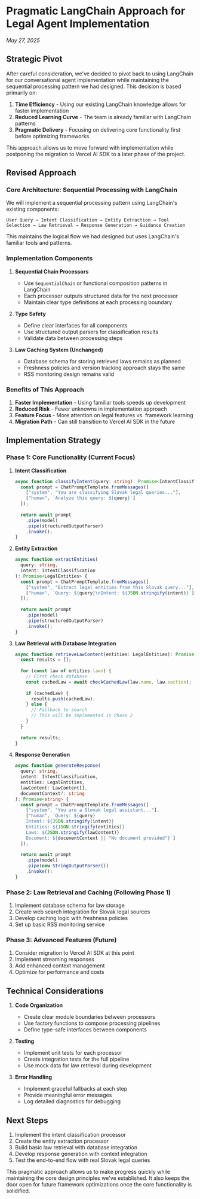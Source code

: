 # Pragmatic LangChain Approach for Legal Agent Implementation
*May 27, 2025*

## Strategic Pivot

After careful consideration, we've decided to pivot back to using LangChain for our conversational agent implementation while maintaining the sequential processing pattern we had designed. This decision is based primarily on:

1. **Time Efficiency** - Using our existing LangChain knowledge allows for faster implementation
2. **Reduced Learning Curve** - The team is already familiar with LangChain patterns
3. **Pragmatic Delivery** - Focusing on delivering core functionality first before optimizing frameworks

This approach allows us to move forward with implementation while postponing the migration to Vercel AI SDK to a later phase of the project.

## Revised Approach

### Core Architecture: Sequential Processing with LangChain

We will implement a sequential processing pattern using LangChain's existing components:

```
User Query → Intent Classification → Entity Extraction → Tool Selection → Law Retrieval → Response Generation → Guidance Creation
```

This maintains the logical flow we had designed but uses LangChain's familiar tools and patterns.

### Implementation Components

1. **Sequential Chain Processors**
   - Use `SequentialChain` or functional composition patterns in LangChain
   - Each processor outputs structured data for the next processor
   - Maintain clear type definitions at each processing boundary

2. **Type Safety**
   - Define clear interfaces for all components
   - Use structured output parsers for classification results
   - Validate data between processing steps

3. **Law Caching System (Unchanged)**
   - Database schema for storing retrieved laws remains as planned
   - Freshness policies and version tracking approach stays the same
   - RSS monitoring design remains valid

### Benefits of This Approach

1. **Faster Implementation** - Using familiar tools speeds up development
2. **Reduced Risk** - Fewer unknowns in implementation approach
3. **Feature Focus** - More attention on legal features vs. framework learning
4. **Migration Path** - Can still transition to Vercel AI SDK in the future

## Implementation Strategy

### Phase 1: Core Functionality (Current Focus)

1. **Intent Classification**
   ```typescript
   async function classifyIntent(query: string): Promise<IntentClassification> {
     const prompt = ChatPromptTemplate.fromMessages([
       ["system", "You are classifying Slovak legal queries..."],
       ["human", `Analyze this query: ${query}`]
     ]);
     
     return await prompt
       .pipe(model)
       .pipe(structuredOutputParser)
       .invoke();
   }
   ```

2. **Entity Extraction**
   ```typescript
   async function extractEntities(
     query: string, 
     intent: IntentClassification
   ): Promise<LegalEntities> {
     const prompt = ChatPromptTemplate.fromMessages([
       ["system", "Extract legal entities from this Slovak query..."],
       ["human", `Query: ${query}\nIntent: ${JSON.stringify(intent)}`]
     ]);
     
     return await prompt
       .pipe(model)
       .pipe(structuredOutputParser)
       .invoke();
   }
   ```

3. **Law Retrieval with Database Integration**
   ```typescript
   async function retrieveLawContent(entities: LegalEntities): Promise<LawContent[]> {
     const results = [];
     
     for (const law of entities.laws) {
       // First check database
       const cachedLaw = await checkCachedLaw(law.name, law.section);
       
       if (cachedLaw) {
         results.push(cachedLaw);
       } else {
         // Fallback to search
         // This will be implemented in Phase 2
       }
     }
     
     return results;
   }
   ```

4. **Response Generation**
   ```typescript
   async function generateResponse(
     query: string,
     intent: IntentClassification,
     entities: LegalEntities,
     lawContent: LawContent[],
     documentContext?: string
   ): Promise<string> {
     const prompt = ChatPromptTemplate.fromMessages([
       ["system", "You are a Slovak legal assistant..."],
       ["human", `Query: ${query}
       Intent: ${JSON.stringify(intent)}
       Entities: ${JSON.stringify(entities)}
       Laws: ${JSON.stringify(lawContent)}
       Document: ${documentContext || "No document provided"}`]
     ]);
     
     return await prompt
       .pipe(model)
       .pipe(new StringOutputParser())
       .invoke();
   }
   ```

### Phase 2: Law Retrieval and Caching (Following Phase 1)

1. Implement database schema for law storage
2. Create web search integration for Slovak legal sources
3. Develop caching logic with freshness policies
4. Set up basic RSS monitoring service

### Phase 3: Advanced Features (Future)

1. Consider migration to Vercel AI SDK at this point
2. Implement streaming responses
3. Add enhanced context management
4. Optimize for performance and costs

## Technical Considerations

1. **Code Organization**
   - Create clear module boundaries between processors
   - Use factory functions to compose processing pipelines
   - Define type-safe interfaces between components

2. **Testing**
   - Implement unit tests for each processor
   - Create integration tests for the full pipeline
   - Use mock data for law retrieval during development

3. **Error Handling**
   - Implement graceful fallbacks at each step
   - Provide meaningful error messages
   - Log detailed diagnostics for debugging

## Next Steps

1. Implement the intent classification processor
2. Create the entity extraction processor
3. Build basic law retrieval with database integration
4. Develop response generation with context integration
5. Test the end-to-end flow with real Slovak legal queries

This pragmatic approach allows us to make progress quickly while maintaining the core design principles we've established. It also keeps the door open for future framework optimizations once the core functionality is solidified.
